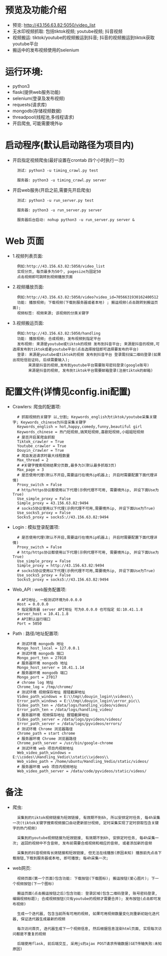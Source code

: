 # 预览及功能介绍
- 预览: http://43.156.63.82:5050/video_list
- 无水印视频抓取: 包括tiktok视频; youtube视频; 抖音视频
- 视频搬运: tiktok/youtube的视频搬运到抖音; 抖音的视频搬运到tiktok获取youtube平台
- 搬运中的发布视频使用的selenium


# 运行环境:
- python3
- flask(提供web服务功能)
- selenium(登录及发布视频)
- requests(请求库)
- mongodb(存储视频数据)
- threadpool(线程池,多线程请求)
- 开启爬虫, 可能需要境外ip



# 启动程序(默认启动路径为项目内)
- 开启指定视频爬虫(最好设置在crontab 四个小时执行一次)

        测试: python3 -u timing_crawl.py test
    
        服务器: python3 -u timing_crawl.py server
  

- 开启web服务(开启之前,需要先开启爬虫)

        测试: python3 -u run_server.py test
        
        服务器: python3 -u run_server.py server
        
        服务器后台启动: nohup python3 -u run_server.py server &
  

# Web 页面

- 1.视频列表页面:
        
        例如:http://43.156.63.82:5050/video_list
        实现分页, 每页最多为50个, pagesize为固定50
        点击视频即可跳转到视频播放页面
            
- 2.视频播放页面:

        例如:http://43.156.63.82:5050/video?video_id=7056631930162400512
        功能: 播放视频; 下载视频(下载到服务器或者本地) ; 搬运视频(点击跳转到搬运页面); 
        视频标签: 视频来源; 该视频的分类关键字
          
- 3.视频搬运页面:
        
        例如:http://43.156.63.82:5050/handling
        功能: 播放视频; 合成视频; 发布视频到指定平台
        发布视频: 来源是youtube或tiktok的视频 发布到抖音平台; 来源是抖音的视频,可选择发布到tiktok或者youtube平台(点击选择按钮即可选择要发布的平台)
        登录: 来源是youtube或tiktok的视频 发布到抖音平台 登录需扫描二维码登录(如果出现短信验证码, 后续需要输入);
             来源是抖音的视频,发布到youtube平台需要账号密码登录(google账号)
             来源是抖音的视频, 发布到tiktok平台需要邮箱登录(注册tiktok的邮箱)


# 配置文件(详情见config.ini配置)
- Crawlers: 爬虫的配置项: 

        # 抓取视频的关键字 以,分割; Keywords_english为tiktok/youtube采集关键字; Keywords_chinese为抖音采集关键字
        Keywords_english = hot,happy,comedy,funny,beautiful girl
        Keywords_chinese = 热门短视频,搞笑短视频,喜剧短视频,小姐姐短视频
        # 是否开启某爬虫抓取
        Tiktok_crawler = True
        Youtube_crawler = True
        Douyin_crawler = True
        # 爬虫发送请求时最大线程数量
        Max_thread = 2
        # #关键字搜索视频结果分页数,最多为3(默认最多抓取3页)
        Max_page = 3
        # 是否使用代理(默认不开启,需要运行在境外ip机器上; 开启时需要配置下面代理详情)
        Proxy_switch = False
        # http/https协议都使用以下代理(示例代理不可用, 需要境外ip, 并设下面Use为True)
        Use_simple_proxy = False
        Simple_proxy = 43.156.63.82:9494
        # socks5协议使用以下代理(示例代理不可用,需要境外ip, 并设下面Use为True)
        Use_socks5_proxy = False
        Socks5_proxy = socks5://43.156.63.82:9494


- Login : 模拟登录配置项:
    
        # 是否使用代理(默认不开启,需要运行在境外ip机器上; 开启时需要配置下面代理详情)
        Proxy_switch = False
        # http/https协议都使用以下代理(示例代理不可用, 需要境外ip, 并设下面Use为True)
        Use_simple_proxy = False
        Simple_proxy = http://43.156.63.82:9494
        # socks5协议使用以下代理(示例代理不可用,需要境外ip, 并设下面Use为True)
        Use_socks5_proxy = False
        Socks5_proxy = socks5://43.156.63.82:9494


- Web_API : web服务配置项:
        
        # API地址, 一般测试环境为0.0.0.0
        Host = 0.0.0.0
        # 指定服务器 server API地址 可为0.0.0.0 也可指定 如:10.41.1.8
        Server_host = 10.41.1.8
        # API默认运行端口
        Port = 5050


- Path : 路径/地址配置项:
  
        # 测试环境 mongodb 地址 
        Mongo_host_local = 127.0.0.1
        # 测试环境 mongodb 端口 
        Mongo_port_ten = 27018
        # 服务器环境 mongodb 地址 
        Mongo_host_server = 10.41.1.14
        # 服务器环境 mongodb 端口 
        Mongo_port = 27017
        # chrome log 地址
        Chrome_log = /tmp/chrome/
        # 测试环境 视频保存地址 报错截屏地址
        Video_path_windows = E:\\tmp\\douyin_login\\videos\\
        Error_path_windows = E:\\tmp\\douyin_login\\error_pic\\
        Video_path_ten = /data/logs/handling_video/videos/
        Error_path_ten = /data/logs/handling_video/
        # 服务器环境 视频保存地址 报错截屏地址
        Video_path_server = /data/logs/pyvideos/videos/
        Error_path_server = /data/logs/pyvideos/errors/
        # 测试环境 Chrome 浏览器路径
        Chrome_path = start chrome
        # 服务器环境 Chrome 浏览器路径
        Chrome_path_server = /usr/bin/google-chrome
        # 测试环境 web 项目内视频地址 
        Web_video_path_windows = E:\\codes\\Handling_Vedio\\static\\videos\\
        Web_video_path = /home/ubuntu/Handling_Vedio/static/videos/
        # 服务器环境 web 项目内视频地址 
        Web_video_path_server = /data/code/pyvideos/static/videos/  



# 备注
- 爬虫: 
  
        采集到的tiktok视频链接为短效链接, 有效期不到6h, 所以安排定时任务, 每4h采集一次(tiktok关键字搜索视频接口自动更新部分视频, 定时采集实现了定时获取包含关键字的热门视频)
        
        采集到的youtube视频链接为短效链接, 有效期不到6h, 安排定时任务, 每4h采集一次; 返回的视频中不含音频, 发布前需要合成视频和相应的音频, 或者添加新的音频
        
        采集到的抖音视频有长效链接和短效链接, 但无法在线播放(原因未知) 播放前先点击下载按钮,下载到服务器或本地, 即可播放; 每4h采集一次; 

- web网页:
  
        视频页面(第一个页面)包含功能: 下载按钮(下载图标); 搬运按钮(爱心图片); 下一个视频按钮(下一个图标)   
        
        搬运页面(点击搬运按钮之后)包含功能: 登录区域(包含二维码登录, 账号密码登录, 编辑视频标题); 合成视频按钮(只有youtube的视频才需要合并); 发布按钮(点击即可发布视频)
    
        生成一个迭代器, 包含当前所有可用的视频, 如果可用视频数量变化则重新初始化迭代器, 保证迭代器生成最新的视频

        每次访问首页, 迭代器生成下一个视频信息, 然后根据信息渲染html页面, 实现每次访问都是不重复的视频
    
        后端使用flask, 前后端交互, 采用js的ajax POST请求传输数据(GET传输失败:未知原因)

        



